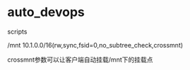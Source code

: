 # auto_devops
scripts


/mnt  10.1.0.0/16(rw,sync,fsid=0,no_subtree_check,crossmnt)

crossmnt参数可以让客户端自动挂载/mnt下的挂载点
